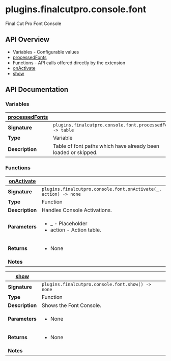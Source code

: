 # plugins.finalcutpro.console.font

Final Cut Pro Font Console

## API Overview
* Variables - Configurable values
 * [processedFonts](#processedFonts)
* Functions - API calls offered directly by the extension
 * [onActivate](#onActivate)
 * [show](#show)

## API Documentation

### Variables

| [processedFonts](#processedFonts)         |                                                                                     |
| --------------------------------------------|-------------------------------------------------------------------------------------|
| **Signature**                               | `plugins.finalcutpro.console.font.processedFonts -> table`                                                                    |
| **Type**                                    | Variable                                                                     |
| **Description**                             | Table of font paths which have already been loaded or skipped.                                                                     |

### Functions

| [onActivate](#onActivate)         |                                                                                     |
| --------------------------------------------|-------------------------------------------------------------------------------------|
| **Signature**                               | `plugins.finalcutpro.console.font.onActivate(_, action) -> none`                                                                    |
| **Type**                                    | Function                                                                     |
| **Description**                             | Handles Console Activations.                                                                     |
| **Parameters**                              | <ul><li>_ - Placeholder</li><li>action - Action table.</li></ul> |
| **Returns**                                 | <ul><li>None</li></ul>          |
| **Notes**                                   | <ul></ul>                |

| [show](#show)         |                                                                                     |
| --------------------------------------------|-------------------------------------------------------------------------------------|
| **Signature**                               | `plugins.finalcutpro.console.font.show() -> none`                                                                    |
| **Type**                                    | Function                                                                     |
| **Description**                             | Shows the Font Console.                                                                     |
| **Parameters**                              | <ul><li>None</li></ul> |
| **Returns**                                 | <ul><li>None</li></ul>          |
| **Notes**                                   | <ul></ul>                |

